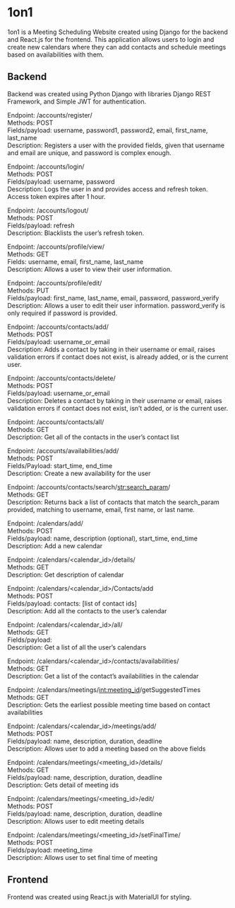 # 1on1

1on1 is a Meeting Scheduling Website created using Django for the backend and React.js for the frontend. This application allows users to login and create new calendars where they can add 
contacts and schedule meetings based on availabilities with them. 

## Backend

Backend was created using Python Django with libraries Django REST Framework, and Simple JWT for authentication. 

Endpoint: /accounts/register/ \
Methods: POST\
Fields/payload: username, password1, password2, email, first_name, last_name\
Description: Registers a user with the provided fields, given that username and email are unique, and password is complex enough.

Endpoint: /accounts/login/ \
Methods: POST\
Fields/payload: username, password\
Description: Logs the user in and provides access and refresh token. Access token expires after 1 hour.

Endpoint: /accounts/logout/\
Methods: POST\
Fields/payload: refresh\
Description: Blacklists the user’s refresh token.

Endpoint: /accounts/profile/view/ \
Methods: GET\
Fields: username, email, first_name, last_name\
Description: Allows a user to view their user information.

Endpoint: /accounts/profile/edit/ \
Methods: PUT\
Fields/payload: first_name, last_name, email, password, password_verify\
Description: Allows a user to edit their user information. password_verify is only required if password is provided.

Endpoint: /accounts/contacts/add/\
Methods: POST\
Fields/payload: username_or_email\
Description: Adds a contact by taking in their username or email, raises validation errors if contact does not exist, is already added, or is the current user.

Endpoint: /accounts/contacts/delete/\
Methods: POST\
Fields/payload: username_or_email\
Description: Deletes a contact by taking in their username or email, raises validation errors if contact does not exist, isn’t added, or is the current user.

Endpoint: /accounts/contacts/all/\
Methods: GET\
Description: Get all of the contacts in the user’s contact list

Endpoint: /accounts/availabilities/add/\
Methods: POST\
Fields/Payload: start_time, end_time\
Description: Create a new availability for the user

Endpoint: /accounts/contacts/search/<str:search_param>/\
Methods: GET\
Description: Returns back a list of contacts that match the search_param provided, matching to username, email, first name, or last name.

Endpoint: /calendars/add/ \
Methods: POST\
Fields/payload: name, description (optional), start_time, end_time\
Description: Add a new calendar 

Endpoint: /calendars/<calendar_id>/details/ \
Methods: GET\
Description: Get description of calendar

Endpoint: /calendars/<calendar_id>/Contacts/add \
Methods: POST\
Fields/payload: contacts: [list of contact ids]\
Description: Add all the contacts to the user’s calendar

Endpoint: /calendars/<calendar_id>/all/ \
Methods: GET\
Fields/payload: \
Description: Get a list of all the user’s calendars

Endpoint: /calendars/<calendar_id>/contacts/availabilities/\
Methods: GET\
Description: Get a list of the contact’s availabilities in the calendar

Endpoint: /calendars/meetings/<int:meeting_id>/getSuggestedTimes\
Methods: GET\
Description: Gets the earliest possible meeting time based on contact availabilities 

Endpoint: /calendars/<calendar_id>/meetings/add/ \
Methods: POST\
Fields/payload: name, description, duration, deadline\
Description: Allows user to add a meeting based on the above fields

Endpoint: /calendars/meetings/<meeting_id>/details/\
Methods: GET\
Fields/payload: name, description, duration, deadline \
Description: Gets detail of meeting ids

Endpoint: /calendars/meetings/<meeting_id>/edit/ \
Methods: POST\
Fields/payload: name, description, duration, deadline\
Description: Allows user to edit meeting details

Endpoint: /calendars/meetings/<meeting_id>/setFinalTime/ \
Methods: POST \
Fields/payload: meeting_time \
Description: Allows user to set final time of meeting 

## Frontend

Frontend was created using React.js with MaterialUI for styling.
